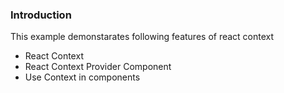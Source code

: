 ### Introduction

This example demonstarates following features of react context

- React Context
- React Context Provider Component
- Use Context in components
